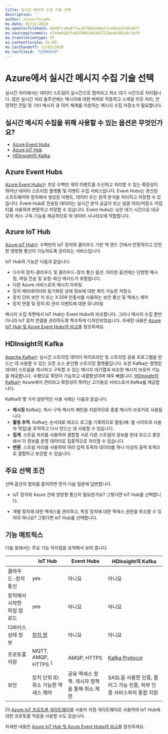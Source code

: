 ```yaml
---
title: 실시간 메시지 수집 기술 선택
description: ''
author: zoinerTejada
ms.date: 02/12/2018
ms.openlocfilehash: 64d6fca0a8ffac45f605e90a11cd2b3e53db287f
ms.sourcegitcommit: e7e0e0282fa93f0063da3b57128ade395a9c1ef9
ms.translationtype: HT
ms.contentlocale: ko-KR
ms.lasthandoff: 12/05/2018
ms.locfileid: "52901629"
---
```

# <a name="choosing-a-real-time-message-ingestion-technology-in-azure"></a>Azure에서 실시간 메시지 수집 기술 선택

실시간 처리에서는 데이터 스트림이 실시간으로 캡처되고 최소 대기 시간으로 처리됩니다. 많은 실시간 처리 솔루션에는 메시지에 대한 버퍼로 작동하고 스케일 아웃 처리, 안정적인 전달 및 기타 메시지 큐 의미 체계를 지원하는 메시지 수집 저장소가 필요합니다. 

## <a name="what-are-your-options-for-real-time-message-ingestion"></a>실시간 메시지 수집을 위해 사용할 수 있는 옵션은 무엇인가요?

- [Azure Event Hubs](/azure/event-hubs/)
- [Azure IoT Hub](/azure/iot-hub/)
- [HDInsight의 Kafka](/azure/hdinsight/kafka/apache-kafka-get-started)

## <a name="azure-event-hubs"></a>Azure Event Hubs

[Azure Event Hubs](/azure/event-hubs/)는 초당 수백만 개의 이벤트를 수신하고 처리할 수 있는 확장성이 뛰어난 데이터 스트리밍 플랫폼 및 이벤트 수집 서비스입니다. Event Hubs는 분산된 소프트웨어와 장치에서 생성된 이벤트, 데이터 또는 원격 분석을 처리하고 저장할 수 있습니다. Event Hub로 전송된 데이터는 실시간 분석 공급자 또는 일괄 처리/저장소 어댑터를 사용하여 변환하고 저장할 수 있습니다. Event Hubs는 낮은 대기 시간으로 대규모의 게시-구독 기능을 제공하므로 빅 데이터 시나리오에 적합합니다.

## <a name="azure-iot-hub"></a>Azure IoT Hub

[Azure IoT Hub](/azure/iot-hub/)는 수백만의 IoT 장치와 클라우드 기반 백 엔드 간에서 안정적이고 안전한 양방향 통신이 가능하도록 관리되는 서비스입니다.

IoT Hub의 기능은 다음과 같습니다.

* 다수의 장치-클라우드 및 클라우드-장치 통신 옵션. 이러한 옵션에는 단방향 메시징, 파일 전송 및 요청-회신 메서드가 포함됩니다.
* 다른 Azure 서비스로의 메시지 라우팅
* 장치 메타데이터와 동기화된 상태 정보에 대한 쿼리 가능한 저장소
* 장치 단위 보안 키 또는 X.509 인증서를 사용하는 보안 통신 및 액세스 제어
* 장치 연결 및 장치 ID 관리 이벤트에 대한 모니터링

메시지 수집 측면에서 IoT Hub는 Event Hubs와 비슷합니다. 그러나 메시지 수집 뿐만 아니라 IoT 장치 연결을 관리하도록 특수하게 디자인되었습니다. 자세한 내용은 [Azure IoT Hub 및 Azure Event Hubs의 비교](/azure/iot-hub/iot-hub-compare-event-hubs)를 참조하세요. 

## <a name="kafka-on-hdinsight"></a>HDInsight의 Kafka

[Apache Kafka](https://kafka.apache.org/)는 실시간 스트리밍 데이터 파이프라인 및 스트리밍 응용 프로그램을 만드는 데 사용할 수 있는 오픈 소스 분산형 스트리밍 플랫폼입니다. 또한 Kafka는 명명된 데이터 스트림을 게시하고 구독할 수 있는 메시지 대기열과 비슷한 메시지 브로커 기능을 제공합니다. 수평으로 확장이 가능하고 내결함성이며 매우 빠릅니다. [HDInsight의 Kafka](/azure/hdinsight/kafka/apache-kafka-get-started)는 Azure에서 관리되고 확장성이 뛰어난 고가용성 서비스로서 Kafka를 제공합니다. 

Kafka의 몇 가지 일반적인 사용 사례는 다음과 같습니다.

* **메시징** Kafka는 게시-구독 메시지 패턴을 지원하므로 종종 메시지 브로커로 사용됩니다.
* **활동 추적**. Kafka는 순서대로 레코드 로그를 기록하므로 활동(예: 웹 사이트의 사용자 작업)을 추적하고 다시 만드는 데 사용할 수 있습니다.
* **집계**. 스트림 처리를 사용하여 결합할 서로 다른 스트림의 정보를 한데 모으고 중앙에서 이 정보를 운영 데이터로 집중적으로 처리할 수 있습니다.
* **변환**. 스트림 처리를 사용하여 여러 입력 토픽의 데이터를 하나 이상의 출력 토픽으로 결합하고 보강할 수 있습니다.

## <a name="key-selection-criteria"></a>주요 선택 조건

선택 옵션의 범위를 좁히려면 먼저 다음 질문에 답변합니다.

- IoT 장치와 Azure 간에 양방향 통신이 필요한가요? 그렇다면 IoT Hub를 선택합니다.

- 개별 장치에 대한 액세스를 관리하고, 특정 장치에 대한 액세스 권한을 취소할 수 있어야 하나요? 그렇다면 IoT Hub를 선택합니다.

## <a name="capability-matrix"></a>기능 매트릭스

다음 표에서는 주요 기능 차이점을 요약해서 보여 줍니다. 

| | IoT Hub | Event Hubs | HDInsight의 Kafka |
| --- | --- | --- | --- |
| 클라우드-장치 통신 | yes | 아니요 | 아니요 |
| 장치에서 시작한 파일 업로드 | yes | 아니요 | 아니요 |
| 디바이스 상태 정보 | [장치 쌍](/azure/iot-hub/iot-hub-devguide-device-twins) | 아니요 | 아니요 |
| 프로토콜 지원 | MQTT, AMQP, HTTPS <sup>1</sup> | AMQP, HTTPS | [Kafka Protocol](https://cwiki.apache.org/confluence/display/KAFKA/A+Guide+To+The+Kafka+Protocol) |
| 보안 | 장치 단위 ID. 취소 가능한 액세스 제어 | 공유 액세스 정책. 게시자 정책을 통해 취소 제한 | SASL을 사용한 인증, 플러그 가능 인증, 외부 인증 서비스와의 통합 지원 |

[1] [Azure IoT 프로토콜 게이트웨이](/azure/iot-hub/iot-hub-protocol-gateway)를 사용자 지정 게이트웨이로 사용하여 IoT Hub에 대한 프로토콜 적응을 사용할 수도 있습니다.

자세한 내용은 [Azure IoT Hub 및 Azure Event Hubs의 비교](/azure/iot-hub/iot-hub-compare-event-hubs)를 참조하세요.
